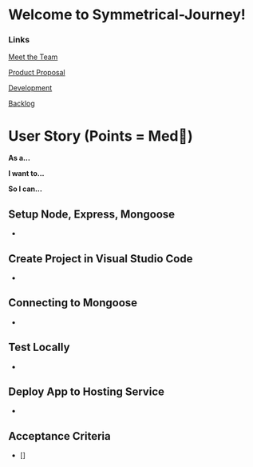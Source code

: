 # Welcome to Symmetrical-Journey!

### Links

[Meet the Team](https://github.com/maceyraejones/symmetrical-journey/wiki)

[Product Proposal](https://github.com/maceyraejones/symmetrical-journey/wiki/Product-Proposal)

[Development](https://github.com/maceyraejones/symmetrical-journey/wiki/Developmental-Approach)

[Backlog](https://github.com/maceyraejones/symmetrical-journey/wiki/Backlog)

# User Story (Points = Med👕)

**As a...** 


**I want to...** 


**So I can...** 


## Setup Node, Express, Mongoose
- 

## Create Project in Visual Studio Code
- 

## Connecting to Mongoose
- 

## Test Locally
- 

## Deploy App to Hosting Service
- 

## Acceptance Criteria 
- []
